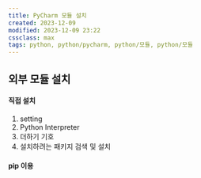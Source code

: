 ```yaml
---
title: PyCharm 모듈 설치
created: 2023-12-09
modified: 2023-12-09 23:22
cssclass: max
tags: python, python/pycharm, python/모듈, python/모듈
---
```


## 외부 모듈 설치
#### 직접 설치
1. setting
2. Python Interpreter
3. 더하기 기호
4. 설치하려는 패키지 검색 및 설치
#### pip 이용
